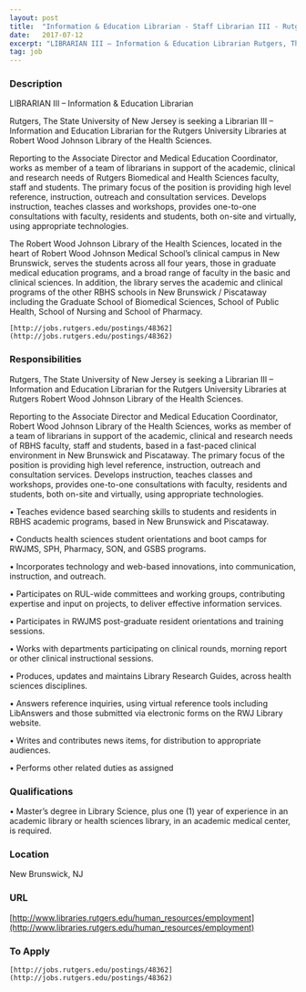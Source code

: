 ```yaml
---
layout: post
title:  "Information & Education Librarian - Staff Librarian III - Rutgers University Libraries"
date:   2017-07-12
excerpt: "LIBRARIAN III – Information & Education Librarian Rutgers, The State University of New Jersey is seeking a Librarian III – Information and Education Librarian for the Rutgers University Libraries at Robert Wood Johnson Library of the Health Sciences. Reporting to the Associate Director and Medical Education Coordinator, works as member..."
tag: job
---
```


### Description   

LIBRARIAN III – Information & Education Librarian


Rutgers, The State University of New Jersey is seeking a Librarian III – Information and Education Librarian for the Rutgers University Libraries at Robert Wood Johnson Library of the Health Sciences.
 
Reporting to the Associate Director and Medical Education Coordinator, works as member of a team of librarians in support of the academic, clinical and research needs of Rutgers Biomedical and Health Sciences faculty, staff and students. The primary focus of the position is providing high level reference, instruction, outreach and consultation services. Develops instruction, teaches classes and workshops, provides one-to-one consultations with faculty, residents and students, both on-site and virtually, using appropriate technologies.
 
The Robert Wood Johnson Library of the Health Sciences, located in the heart of Robert Wood Johnson Medical School’s clinical campus in New Brunswick, serves the students across all four years, those in graduate medical education programs, and a broad range of faculty in the basic and clinical sciences. In addition, the library serves the academic and clinical programs of the other RBHS schools in New Brunswick / Piscataway including the Graduate School of Biomedical Sciences, School of Public Health, School of Nursing and School of Pharmacy.

	[http://jobs.rutgers.edu/postings/48362](http://jobs.rutgers.edu/postings/48362)




### Responsibilities   

Rutgers, The State University of New Jersey is seeking a Librarian III – Information and Education Librarian for the Rutgers University Libraries at Rutgers Robert Wood Johnson Library of the Health Sciences.

Reporting to the Associate Director and Medical Education Coordinator, Robert Wood Johnson Library of the Health Sciences, works as member of a team of librarians in support of the academic, clinical and research needs of RBHS faculty, staff and students, based in a fast-paced clinical environment in New Brunswick and Piscataway. The primary focus of the position is providing high level reference, instruction, outreach and consultation services. Develops instruction, teaches classes and workshops, provides one-to-one consultations with faculty, residents and students, both on-site and virtually, using appropriate technologies.


•  Teaches evidence based searching skills to students and residents in RBHS academic programs, based in New Brunswick and Piscataway.

•  Conducts health sciences student orientations and boot camps for RWJMS, SPH, Pharmacy, SON, and GSBS programs.

•  Incorporates technology and web-based innovations, into communication, instruction, and outreach.

•  Participates on RUL-wide committees and working groups, contributing expertise and input on projects, to deliver effective information services.

•  Participates in RWJMS post-graduate resident orientations and training sessions.

•  Works with departments participating on clinical rounds, morning report or other clinical instructional sessions.

•  Produces, updates and maintains Library Research Guides, across health sciences disciplines.

•  Answers reference inquiries, using virtual reference tools including LibAnswers and those submitted via electronic forms on the RWJ Library website.

•  Writes and contributes news items, for distribution to appropriate audiences.

•  Performs other related duties as assigned


### Qualifications   


•  Master’s degree in Library Science, plus one (1) year of experience in an academic library or health sciences library, in an academic medical center, is required.




### Location   

New Brunswick, NJ


### URL   

[http://www.libraries.rutgers.edu/human_resources/employment](http://www.libraries.rutgers.edu/human_resources/employment)

### To Apply   

	[http://jobs.rutgers.edu/postings/48362](http://jobs.rutgers.edu/postings/48362)







